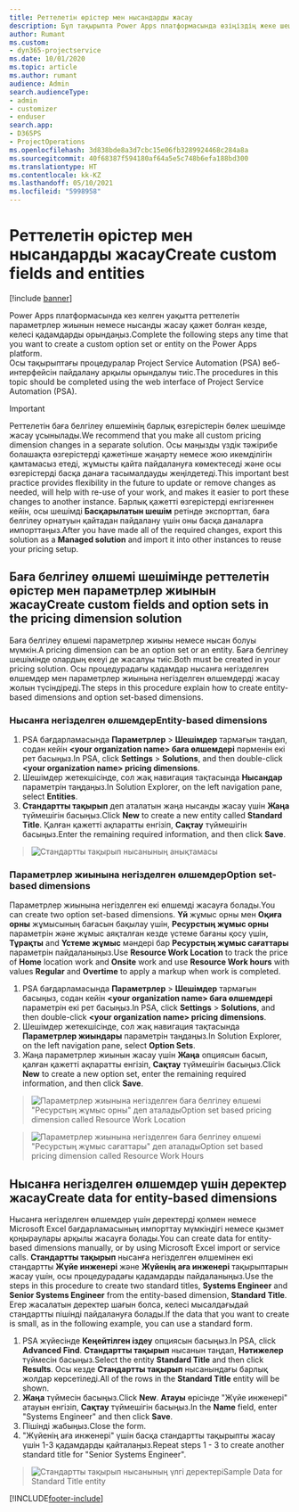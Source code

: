 ```yaml
---
title: Реттелетін өрістер мен нысандарды жасау
description: Бұл тақырыпта Power Apps платформасында өзіңіздің жеке шешіміңізде параметрлер жиыны мен нысандарды жасау жолы түсіндіріледі.
author: Rumant
ms.custom:
- dyn365-projectservice
ms.date: 10/01/2020
ms.topic: article
ms.author: rumant
audience: Admin
search.audienceType:
- admin
- customizer
- enduser
search.app:
- D365PS
- ProjectOperations
ms.openlocfilehash: 3d838bde8a3d7cbc15e06fb3289924468c284a8a
ms.sourcegitcommit: 40f68387f594180af64a5e5c748b6efa188bd300
ms.translationtype: HT
ms.contentlocale: kk-KZ
ms.lasthandoff: 05/10/2021
ms.locfileid: "5998958"
---
```

# <a name="create-custom-fields-and-entities"></a><span data-ttu-id="69b21-103">Реттелетін өрістер мен нысандарды жасау</span><span class="sxs-lookup"><span data-stu-id="69b21-103">Create custom fields and entities</span></span> 

[!include [banner](../includes/psa-now-project-operations.md)]

<span data-ttu-id="69b21-104">Power Apps платформасында кез келген уақытта реттелетін параметрлер жиынын немесе нысанды жасау қажет болған кезде, келесі қадамдарды орындаңыз.</span><span class="sxs-lookup"><span data-stu-id="69b21-104">Complete the following steps any time that you want to create a custom option set or entity on the Power Apps platform.</span></span>  
<span data-ttu-id="69b21-105">Осы тақырыптағы процедуралар Project Service Automation (PSA) веб-интерфейсін пайдалану арқылы орындалуы тиіс.</span><span class="sxs-lookup"><span data-stu-id="69b21-105">The procedures in this topic should be completed using the web interface of Project Service Automation (PSA).</span></span>

> [!IMPORTANT]
> <span data-ttu-id="69b21-106">Реттелетін баға белгілеу өлшемінің барлық өзгерістерін бөлек шешімде жасау ұсынылады.</span><span class="sxs-lookup"><span data-stu-id="69b21-106">We recommend that you make all custom pricing dimension changes in a separate solution.</span></span> <span data-ttu-id="69b21-107">Осы маңызды үздік тәжірибе болашақта өзгерістерді қажетінше жаңарту немесе жою икемділігін қамтамасыз етеді, жұмысты қайта пайдалануға көмектеседі және осы өзгерістерді басқа данаға тасымалдауды жеңілдетеді.</span><span class="sxs-lookup"><span data-stu-id="69b21-107">This important best practice provides flexibility in the future to update or remove changes as needed, will help with re-use of your work, and makes it easier to port these changes to another instance.</span></span> <span data-ttu-id="69b21-108">Барлық қажетті өзгерістерді енгізгеннен кейін, осы шешімді **Басқарылатын шешім** ретінде экспорттап, баға белгілеу орнатуын қайтадан пайдалану үшін оны басқа даналарға импорттаңыз.</span><span class="sxs-lookup"><span data-stu-id="69b21-108">After you have made all of the required changes, export this solution as a **Managed solution** and import it into other instances to reuse your pricing setup.</span></span>

  
## <a name="create-custom-fields-and-option-sets-in-the-pricing-dimension-solution"></a><span data-ttu-id="69b21-109">Баға белгілеу өлшемі шешімінде реттелетін өрістер мен параметрлер жиынын жасау</span><span class="sxs-lookup"><span data-stu-id="69b21-109">Create custom fields and option sets in the pricing dimension solution</span></span>

<span data-ttu-id="69b21-110">Баға белгілеу өлшемі параметрлер жиыны немесе нысан болуы мүмкін.</span><span class="sxs-lookup"><span data-stu-id="69b21-110">A pricing dimension can be an option set or an entity.</span></span> <span data-ttu-id="69b21-111">Баға белгілеу шешімінде олардың екеуі де жасалуы тиіс.</span><span class="sxs-lookup"><span data-stu-id="69b21-111">Both must be created in your pricing solution.</span></span> <span data-ttu-id="69b21-112">Осы процедурадағы қадамдар нысанға негізделген өлшемдер мен параметрлер жиынына негізделген өлшемдерді жасау жолын түсіндіреді.</span><span class="sxs-lookup"><span data-stu-id="69b21-112">The steps in this procedure explain how to create entity-based dimensions and option set-based dimensions.</span></span>

### <a name="entity-based-dimensions"></a><span data-ttu-id="69b21-113">Нысанға негізделген өлшемдер</span><span class="sxs-lookup"><span data-stu-id="69b21-113">Entity-based dimensions</span></span>

1. <span data-ttu-id="69b21-114">PSA бағдарламасында **Параметрлер** > **Шешімдер** тармағын таңдап, содан кейін **\<your organization name> баға өлшемдері** пәрменін екі рет басыңыз.</span><span class="sxs-lookup"><span data-stu-id="69b21-114">In PSA, click **Settings** > **Solutions**, and then double-click **\<your organization name> pricing dimensions**.</span></span>
2. <span data-ttu-id="69b21-115">Шешімдер жетекшісінде, сол жақ навигация тақтасында **Нысандар** параметрін таңдаңыз.</span><span class="sxs-lookup"><span data-stu-id="69b21-115">In Solution Explorer, on the left navigation pane, select **Entities**.</span></span>
3. <span data-ttu-id="69b21-116">**Стандартты тақырып** деп аталатын жаңа нысанды жасау үшін **Жаңа** түймешігін басыңыз.</span><span class="sxs-lookup"><span data-stu-id="69b21-116">Click **New** to create a new entity called **Standard Title**.</span></span> <span data-ttu-id="69b21-117">Қалған қажетті ақпаратты енгізіп, **Сақтау** түймешігін басыңыз.</span><span class="sxs-lookup"><span data-stu-id="69b21-117">Enter the remaining required information, and then click **Save**.</span></span>

> ![Стандартты тақырып нысанының анықтамасы](media/Standard-Title-entity-definition.png)


### <a name="option-set-based-dimensions"></a><span data-ttu-id="69b21-119">Параметрлер жиынына негізделген өлшемдер</span><span class="sxs-lookup"><span data-stu-id="69b21-119">Option set-based dimensions</span></span> 
<span data-ttu-id="69b21-120">Параметрлер жиынына негізделген екі өлшемді жасауға болады.</span><span class="sxs-lookup"><span data-stu-id="69b21-120">You can create two option set-based dimensions.</span></span> <span data-ttu-id="69b21-121">**Үй** жұмыс орны мен **Оқиға орны** жұмысының бағасын бақылау үшін, **Ресурстың жұмыс орны** параметрін және жұмыс аяқталған кезде үстеме бағаны қосу үшін, **Тұрақты** and **Үстеме жұмыс** мәндері бар **Ресурстың жұмыс сағаттары** параметрін пайдаланыңыз.</span><span class="sxs-lookup"><span data-stu-id="69b21-121">Use **Resource Work Location** to track the price of **Home** location work and **Onsite** work and use **Resource Work hours** with values **Regular** and **Overtime** to apply a markup when work is completed.</span></span>


1. <span data-ttu-id="69b21-122">PSA бағдарламасында **Параметрлер** > **Шешімдер** тармағын басыңыз, содан кейін **\<your organization name> баға өлшемдері** параметрін екі рет басыңыз.</span><span class="sxs-lookup"><span data-stu-id="69b21-122">In PSA, click **Settings** > **Solutions**, and then double-click  **\<your organization name> pricing dimensions**.</span></span> 
2. <span data-ttu-id="69b21-123">Шешімдер жетекшісінде, сол жақ навигация тақтасында  **Параметрлер жиындары** параметрін таңдаңыз.</span><span class="sxs-lookup"><span data-stu-id="69b21-123">In Solution Explorer, on the left navigation pane, select  **Option Sets**.</span></span> 
3. <span data-ttu-id="69b21-124">Жаңа параметрлер жиынын жасау үшін **Жаңа** опциясын басып, қалған қажетті ақпаратты енгізіп, **Сақтау** түймешігін басыңыз.</span><span class="sxs-lookup"><span data-stu-id="69b21-124">Click **New** to create a new option set, enter the remaining required information, and then click **Save**.</span></span>

> ![<span data-ttu-id="69b21-125">Параметрлер жиынына негізделген баға белгілеу өлшемі "Ресурстың жұмыс орны" деп аталады</span><span class="sxs-lookup"><span data-stu-id="69b21-125">Option set based pricing dimension called Resource Work Location</span></span> ](media/Option-set-PD-called-Resource-Work-Location.png)

> ![<span data-ttu-id="69b21-126">Параметрлер жиынына негізделген баға белгілеу өлшемі "Ресурстың жұмыс сағаттары" деп аталады</span><span class="sxs-lookup"><span data-stu-id="69b21-126">Option set based pricing dimension called Resource Work Hours</span></span> ](media/Option-set-PD-called-Resource-Work-Hours.PNG)


## <a name="create-data-for-entity-based-dimensions"></a><span data-ttu-id="69b21-127">Нысанға негізделген өлшемдер үшін деректер жасау</span><span class="sxs-lookup"><span data-stu-id="69b21-127">Create data for entity-based dimensions</span></span>

<span data-ttu-id="69b21-128">Нысанға негізделген өлшемдер үшін деректерді қолмен немесе Microsoft Excel бағдарламасының импорттау мүмкіндігі немесе қызмет қоңыраулары арқылы жасауға болады.</span><span class="sxs-lookup"><span data-stu-id="69b21-128">You can create data for entity-based dimensions manually, or by using Microsoft Excel import or service calls.</span></span> <span data-ttu-id="69b21-129">**Стандартты тақырып** нысанға негізделген өлшемінен екі стандартты **Жүйе инженері** және **Жүйенің аға инженері** тақырыптарын жасау үшін, осы процедурадағы қадамдарды пайдаланыңыз.</span><span class="sxs-lookup"><span data-stu-id="69b21-129">Use the steps in this procedure to create two standard titles, **Systems Engineer** and **Senior Systems Engineer** from the entity-based dimension, **Standard Title**.</span></span> <span data-ttu-id="69b21-130">Егер жасалатын деректер шағын болса, келесі мысалдағыдай стандартты пішінді пайдалануға болады.</span><span class="sxs-lookup"><span data-stu-id="69b21-130">If the data that you want to create is small, as in the following example, you can use a standard form.</span></span>

1. <span data-ttu-id="69b21-131">PSA жүйесінде **Кеңейтілген іздеу** опциясын басыңыз.</span><span class="sxs-lookup"><span data-stu-id="69b21-131">In PSA, click **Advanced Find**.</span></span> <span data-ttu-id="69b21-132">**Стандартты тақырып** нысанын таңдап, **Нәтижелер** түймесін басыңыз.</span><span class="sxs-lookup"><span data-stu-id="69b21-132">Select the entity **Standard Title** and then click **Results**.</span></span> <span data-ttu-id="69b21-133">Осы кезде **Стандартты тақырып** нысанындағы барлық жолдар көрсетіледі.</span><span class="sxs-lookup"><span data-stu-id="69b21-133">All of the rows in the **Standard Title** entity will be shown.</span></span>
2. <span data-ttu-id="69b21-134">**Жаңа** түймесін басыңыз.</span><span class="sxs-lookup"><span data-stu-id="69b21-134">Click **New**.</span></span> <span data-ttu-id="69b21-135">**Атауы** өрісінде "Жүйе инженері" атауын енгізіп, **Сақтау** түймешігін басыңыз.</span><span class="sxs-lookup"><span data-stu-id="69b21-135">In the **Name** field, enter "Systems Engineer" and then click **Save**.</span></span>
3. <span data-ttu-id="69b21-136">Пішінді жабыңыз.</span><span class="sxs-lookup"><span data-stu-id="69b21-136">Close the form.</span></span> 
4. <span data-ttu-id="69b21-137">"Жүйенің аға инженері" үшін басқа стандартты тақырыпты жасау үшін 1-3 қадамдарды қайталаңыз.</span><span class="sxs-lookup"><span data-stu-id="69b21-137">Repeat steps 1 - 3 to create another standard title for "Senior Systems Engineer".</span></span>

> ![<span data-ttu-id="69b21-138">Стандартты тақырып нысанының үлгі деректері</span><span class="sxs-lookup"><span data-stu-id="69b21-138">Sample Data for Standard Title entity</span></span> ](media/ST-data.png)




[!INCLUDE[footer-include](../includes/footer-banner.md)]